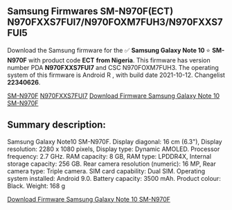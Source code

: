 <h2>Samsung Firmwares SM-N970F(ECT) N970FXXS7FUI7/N970FOXM7FUH3/N970FXXS7FUI5</h2>
Download the Samsung firmware for the ✅ <strong>Samsung Galaxy Note 10 </strong> ⭐ <strong>SM-N970F</strong> with product code <strong>ECT</strong> <strong> from Nigeria</strong>. This firmware has version number PDA <strong>N970FXXS7FUI7</strong> and CSC N970FOXM7FUH3. The operating system of this firmware is Android R , with build date 2021-10-12. Changelist <strong>22340626</strong>.


[SM-N970F](https://samfirm.shop/samsung/model/SM-N970F)
[N970FXXS7FUI7](https://samfirm.shop/samsung/pda/N970FXXS7FUI7)
[Download Firmware Samsung Galaxy Note 10 SM-N970F](https://samfirm.shop/samsung/firmware/464682)
<h2>Summary description:</h2>
<p>Samsung Galaxy Note10 SM-N970F. Display diagonal: 16 cm (6.3"), Display resolution: 2280 x 1080 pixels, Display type: Dynamic AMOLED. Processor frequency: 2.7 GHz. RAM capacity: 8 GB, RAM type: LPDDR4X, Internal storage capacity: 256 GB. Rear camera resolution (numeric): 16 MP, Rear camera type: Triple camera. SIM card capability: Dual SIM. Operating system installed: Android 9.0. Battery capacity: 3500 mAh. Product colour: Black. Weight: 168 g</p>


[Download Firmware Samsung Galaxy Note 10 SM-N970F](https://samfirm.shop/samsung/firmware/464682)
